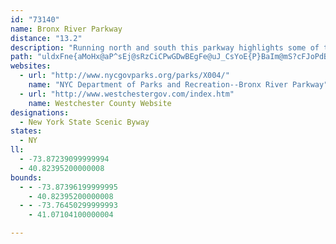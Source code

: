 ```yaml
---
id: "73140"
name: Bronx River Parkway
distance: "13.2"
description: "Running north and south this parkway highlights some of the Bronx's most scenic areas. Follow the route through the summer green of Bronx Park and hedge the expansive Woodlawn cemetery. The parkway was originally built as part of a river conservation effort and continues to transport city dwellers through a piece of New York nature."
path: "uldxFne{aMoHx@aP^sEj@sRzCiCPwGDwBEgFe@uJ_CsYoE{P}BaIm@mS?cFJoPdBuMxBsFZgEGcBSqIcBkJi@yD?yU`BcCDcP]}I{@qGeAk[aHgWoG}W_IqXgJgI{CuDyBgB_BqGgHsEyCiA_@uBWsAHeHxA}CJoDq@qCyA_FkDyCaCmFsFsAgAcBsAmCeBwCuAcGuAeA]aAk@qAiAqIcKaF{Da[iUwGsDiEmBsDgAeKwBoBw@{A{@{DgEmCaEwBwCaGiGiByAiFmD}EmC}EkAmDmA_BqAkDsDkCsBsCmAmB_@gCWyBJuB\\mBr@sCfBmApAsDbDyB~@cDj@eJLiBGoCq@iCgAqAy@oBaBiAsAi@oAe@uAy@eBiAmA_As@mBgA}Bq@iFm@qCk@yAm@}IgFcEkBcRoFo@c@}@aA{@gCMq@K{Ho@_FaCoHy@mDu@cCu@iAcBqBgEgDmCyA}DsAgKeCsCaAaFgDmKgGkC}A_DuAyAYgKeAyJaDgI}A_Cu@}FkDmBm@mF}@yBo@_A?}BLgE~@cCRo@?mBS_BEcCJi@KyR{KgCgAcC_BiByAsKaGo@k@c@q@s@cB}@_Dk@w@_As@aJsEsDaCgHkCuIaEsBm@cHqAyAm@oI{EmIkFoByAwFcFaFyCcAy@wE}FiAaAoHgEoHuFiFkCiBmAkLiLgEsDoBqAwDgD}AkBuAgCiC{DwEyEmB_CsG{KiAgAgAc@u@G_@Di@L_CbCs@Z_AAq@_@uDaHwG}FsDcF}AiB_@i@oB_Fm@eAu@{@y@k@qAa@uF?}@HcHrCuEjCgFtBaCNkFy@iFeBwCm@oCWoFKiE{B}F_AyDgBaC_AkAYs@E}GP{Jw@sA?cD`@iE|AgBPu@EsA]cAe@yBgBiB{@aCw@yAWiCOmIIwE[y@?mCRyEdAiC`@qDViCEsAa@iBkAs@YoDq@y@s@i@_AMk@GuGSaBc@}@u@s@aC{Aa@_ACYYi@?o@a@}Bg@u@a@]iAmBcCmCy@q@cAoAsC{F"
websites:
  - url: "http://www.nycgovparks.org/parks/X004/"
    name: "NYC Department of Parks and Recreation--Bronx River Parkway"
  - url: "http://www.westchestergov.com/index.htm"
    name: Westchester County Website
designations:
  - New York State Scenic Byway
states:
  - NY
ll:
  - -73.87239099999994
  - 40.82395200000008
bounds:
  - - -73.87396199999995
    - 40.82395200000008
  - - -73.76450299999993
    - 41.07104100000004

---
```


